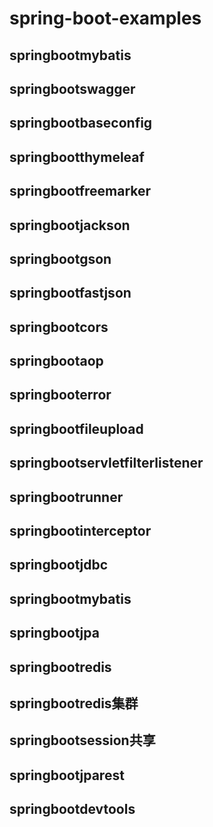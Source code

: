 # spring-boot-examples
## springbootmybatis
## springbootswagger
## springbootbaseconfig
## springbootthymeleaf
## springbootfreemarker
## springbootjackson
## springbootgson
## springbootfastjson
## springbootcors
## springbootaop
## springbooterror
## springbootfileupload
## springbootservletfilterlistener
## springbootrunner
## springbootinterceptor
## springbootjdbc
## springbootmybatis
## springbootjpa
## springbootredis
## springbootredis集群
## springbootsession共享
## springbootjparest
## springbootdevtools